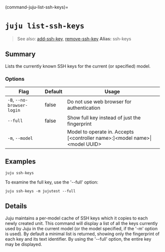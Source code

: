 (command-juju-list-ssh-keys)=
# `juju list-ssh-keys`
> See also: [add-ssh-key](#add-ssh-key), [remove-ssh-key](#remove-ssh-key)
**Alias:** ssh-keys

## Summary
Lists the currently known SSH keys for the current (or specified) model.

### Options
| Flag | Default | Usage |
| --- | --- | --- |
| `-B`, `--no-browser-login` | false | Do not use web browser for authentication |
| `--full` | false | Show full key instead of just the fingerprint |
| `-m`, `--model` |  | Model to operate in. Accepts [&lt;controller name&gt;:]&lt;model name&gt;&#x7c;&lt;model UUID&gt; |

## Examples

    juju ssh-keys

To examine the full key, use the '--full' option:

    juju ssh-keys -m jujutest --full


## Details
Juju maintains a per-model cache of SSH keys which it copies to each newly
created unit.
This command will display a list of all the keys currently used by Juju in
the current model (or the model specified, if the '-m' option is used).
By default a minimal list is returned, showing only the fingerprint of
each key and its text identifier. By using the '--full' option, the entire
key may be displayed.